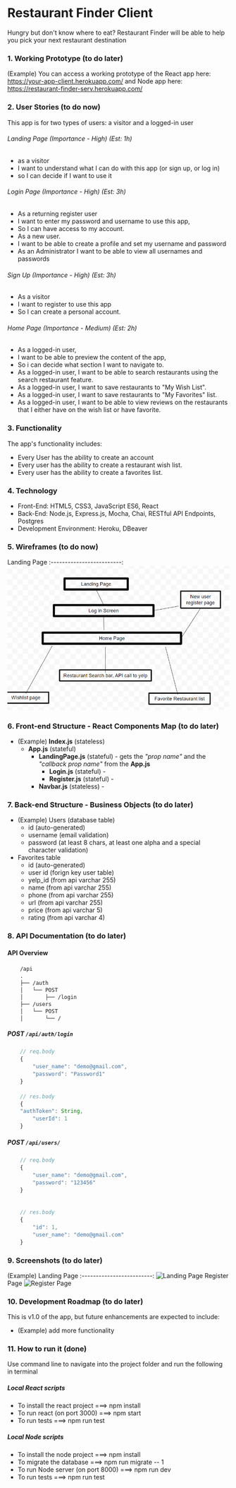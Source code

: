 
# Restaurant Finder Client
Hungry but don't know where to eat?  Restaurant Finder will be able to help you pick your next restaurant destination


### 1. Working Prototype (to do later)
(Example) You can access a working prototype of the React app here: https://your-app-client.herokuapp.com/ and Node app here: https://restaurant-finder-serv.herokuapp.com/



### 2. User Stories (to do now)
This app is for two types of users: a visitor and a logged-in user

###### Landing Page (Importance - High) (Est: 1h)
* as a visitor
* I want to understand what I can do with this app (or sign up, or log in)
* so I can decide if I want to use it

###### Login Page (Importance - High) (Est: 3h)
* As a returning register user
* I want to enter my password and username to use this app,
* So I can have access to my account.
* As a new user.
* I want to be able to create a profile and set my username and password
* As an Administrator I want to be able to view all usernames and passwords

###### Sign Up (Importance - High)  (Est: 3h)
* As a visitor
* I want to register to use this app
* So I can create a personal account.

###### Home Page (Importance - Medium)  (Est: 2h)
* As a logged-in user,
* I want to be able to preview the content of the app,
* So i can decide what section I want to navigate to.
* As a logged-in user, I want to be able to search restaurants using the search restaurant feature.
* As a logged-in user, I want to save restaurants to "My Wish List".
* As a logged-in user, I want to save restaurants to "My Favorites" list.
* As a logged-in user, I want to be able to view reviews on the restaurants that I either have on the wish list or have favorite.


### 3. Functionality
The app's functionality includes:
* Every User has the ability to create an account
* Every user has the ability to create a restaurant wish list.
* Every user has the ability to create a favorites list.



### 4. Technology
* Front-End: HTML5, CSS3, JavaScript ES6, React
* Back-End: Node.js, Express.js, Mocha, Chai, RESTful API Endpoints, Postgres
* Development Environment: Heroku, DBeaver



### 5. Wireframes (to do now)
Landing Page
:-------------------------:
![Landing Page](/github-images/wireframes/Client-Wireframe.png)





### 6. Front-end Structure - React Components Map (to do later)
* (Example) __Index.js__ (stateless)
    * __App.js__ (stateful)
        * __LandingPage.js__ (stateful) - gets the _"prop name"_ and the _"callback prop name"_ from the __App.js__
            * __Login.js__ (stateful) -
            * __Register.js__ (stateful) -
        * __Navbar.js__ (stateless) -



### 7. Back-end Structure - Business Objects (to do later)
* (Example) Users (database table)
    * id (auto-generated)
    * username (email validation)
    * password (at least 8 chars, at least one alpha and a special character validation)
* Favorites table
    * id (auto-generated)
    * user id (forign key user table)
    * yelp_id (from api varchar 255)
    * name (from api varchar 255)
    * phone (from api varchar 255)
    * url (from api varchar 255)
    * price (from api varchar 5)
    * rating (from api varchar 4)



### 8. API Documentation (to do later)
#### API Overview
```text
    /api
    .
    ├── /auth
    │   └── POST
    │       ├── /login
    ├── /users
    │   └── POST
    │       └── /
```

##### POST `/api/auth/login`
```js
    // req.body
    {
        "user_name": "demo@gmail.com",
        "password": "Password1"
    }

    // res.body
    {
    "authToken": String,
        "userId": 1
    }
```

##### POST `/api/users/`
```js
    // req.body
    {
        "user_name": "demo@gmail.com",
        "password": "123456"
    }


    // res.body
    {
        "id": 1,
        "user_name": "demo@gmail.com"
    }
```



### 9. Screenshots (to do later)
(Example) Landing Page
:-------------------------:
![Landing Page](/github-images/screenshots/landing-page-screenshot.png)
Register Page
![Register Page](/github-images/screenshots/register-page-screenshot.png)



### 10. Development Roadmap (to do later)
This is v1.0 of the app, but future enhancements are expected to include:
* (Example) add more functionality



### 11. How to run it (done)
Use command line to navigate into the project folder and run the following in terminal

##### Local React scripts
* To install the react project ===> npm install
* To run react (on port 3000) ===> npm start
* To run tests ===> npm run test

##### Local Node scripts
* To install the node project ===> npm install
* To migrate the database ===> npm run migrate -- 1
* To run Node server (on port 8000) ===> npm run dev
* To run tests ===> npm run test